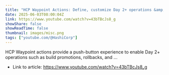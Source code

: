```yaml
---
title: "HCP Waypoint Actions: Define, customize Day 2+ operations &amp; expose them to developers"
date: 2025-06-03T08:00:04Z
link: https://www.youtube.com/watch?v=43bTBcJs8_g
showShare: false
showReadTime: false
thumbnail: images/misc.png
tags: ["youtube.com/@HashiCorp"]
---
```

HCP Waypoint actions provide a push-button experience to enable Day 2+ operations such as build promotions, rollbacks, and ...

- Link to article: https://www.youtube.com/watch?v=43bTBcJs8_g